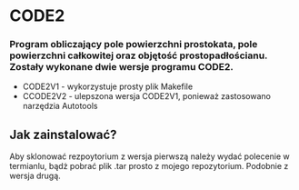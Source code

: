 <h1>CODE2</h1>
<h3>Program obliczający pole powierzchni prostokata, pole powierzchni całkowitej oraz objętość prostopadłościanu.
Zostały wykonane dwie wersje programu CODE2.</h3>
<ul>
  <li>CODE2V1 - wykorzystuje prosty plik Makefile</li>
  <li>CCODE2V2 - ulepszona wersja CODE2V1, ponieważ zastosowano narzędzia Autotools</li>
</ul>
  
  
<h2>Jak zainstalować?</h2>

  Aby sklonować rezpoytorium z wersja pierwszą należy wydać polecenie w termianlu, bądż pobrać plik .tar prosto z mojego repozytorium. Podobnie z wersja drugą.
  
  
